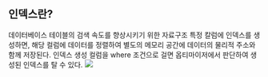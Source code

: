## 인덱스란?
데이터베이스 테이블의 검색 속도를 향상시키기 위한 자료구조
특정 칼럼에 인덱스를 생성하면, 해당 컬럼에 데이터를 정렬하여 별도의 메모리 공간에 데이터의 물리적 주소와 함께 저장된다.
인덱스 생성 컬럼을 where 조건으로 걸면 옵티마이저에서 판단하여 생성된 인덱스를 탈 수 있다.
![](https://velog.velcdn.com/images/soyeong125/post/cfaf4a9d-3291-4a44-ae87-a14a4448663a/image.png)
